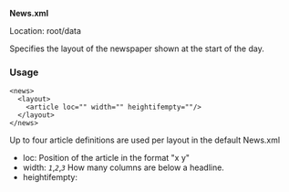 **News.xml**

Location: root/data

Specifies the layout of the newspaper shown at the start of the day.

### Usage

```
<news>
  <layout>
    <article loc="" width="" heightifempty=""/>
  </layout>
</news>
```

Up to four article definitions are used per layout in the default News.xml

* loc: Position of the article in the format "x y"
* width: _`1`_,_`2`_,_`3`_ How many columns are below a headline.
* heightifempty: 
